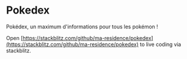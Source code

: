 # Pokedex

Pokédex, un maximum d'informations pour tous les pokémon !

Open [https://stackblitz.com/github/ma-residence/pokedex](https://stackblitz.com/github/ma-residence/pokedex) to live coding via stackblitz.
